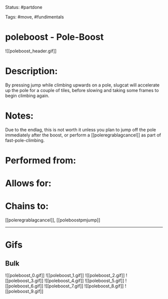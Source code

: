 Status: #partdone

Tags: #move, #fundimentals

# poleboost - Pole-Boost
![[poleboost_header.gif]]
# Description:
By pressing jump while climbing upwards on a pole, slugcat will accelerate up the pole for a couple of tiles, before slowing and taking some frames to begin climbing again.

# Notes:
Due to the endlag, this is not worth it unless you plan to jump off the pole immediately after the boost, or perform a [[poleregrablagcancel]] as part of fast-pole-climbing.

# Performed from:


# Allows for:


# Chains to:
[[poleregrablagcancel]], [[poleboostpmjump]]

___
# Gifs
## Bulk
![[poleboost_0.gif]]
![[poleboost_1.gif]]
![[poleboost_2.gif]]
![[poleboost_3.gif]]
![[poleboost_4.gif]]
![[poleboost_5.gif]]
![[poleboost_6.gif]]
![[poleboost_7.gif]]
![[poleboost_8.gif]]
![[poleboost_9.gif]]